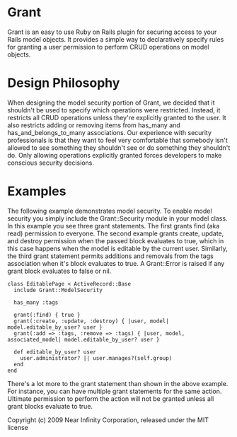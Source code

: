 Grant
=====

Grant is an easy to use Ruby on Rails plugin for securing access to your Rails model objects. It provides a simple way to declaratively specify rules for granting a user permission to perform CRUD operations on model objects.

Design Philosophy
=================

When designing the model security portion of Grant, we decided that it shouldn't be used to specify which operations were restricted. Instead, it restricts all CRUD operations unless they're explicitly granted to the user. It also restricts adding or removing items from has_many and has_and_belongs_to_many associations. Our experience with security professionals is that they want to feel very comfortable that somebody isn't allowed to see something they shouldn't see or do something they shouldn't do. Only allowing operations explicitly granted forces developers to make conscious security decisions.

Examples
========

The following example demonstrates model security. To enable model security you simply include the Grant::Security module in your model class. In this example you see three grant statements. The first grants find (aka read) permission to everyone. The second example grants create, update, and destroy permission when the passed block evaluates to true, which in this case happens when the model is editable by the current user. Similarly, the third grant statement permits additions and removals from the tags association when it's block evaluates to true. A Grant::Error is raised if any grant block evaluates to false or nil.

	class EditablePage < ActiveRecord::Base
	  include Grant::ModelSecurity

	  has_many :tags
  
	  grant(:find) { true }
	  grant(:create, :update, :destroy) { |user, model| model.editable_by_user? user }
	  grant(:add => :tags, :remove => :tags) { |user, model, associated_model| model.editable_by_user? user }

	  def editable_by_user? user
	    user.administrator? || user.manages?(self.group) 
	  end
	end

There's a lot more to the grant statement than shown in the above example. For instance, you can have multiple grant statements for the same action. Ultimate permission to perform the action will not be granted unless all grant blocks evaluate to true.

Copyright (c) 2009 Near Infinity Corporation, released under the MIT license
